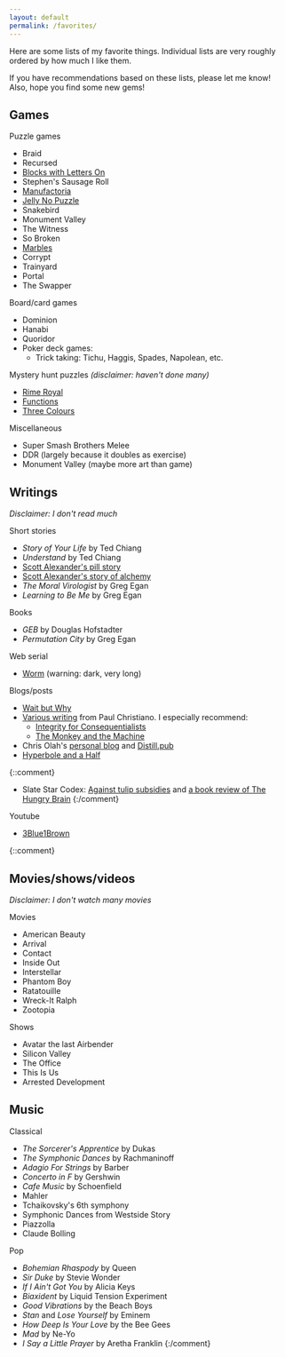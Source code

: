 ```yaml
---
layout: default
permalink: /favorites/
---
```


Here are some lists of my favorite things.
Individual lists are very roughly ordered by how much I like them.

If you have recommendations based on these lists, please let me know!
Also, hope you find some new gems!

## Games

Puzzle games
- Braid
- Recursed
- [Blocks with Letters On](http://www.kongregate.com/games/morpheme/blocks-with-letters-on)
- Stephen's Sausage Roll
- [Manufactoria](http://pleasingfungus.com/Manufactoria/)
- [Jelly No Puzzle](http://heated.github.io/jelly)
- Snakebird
- Monument Valley
- The Witness
- So Broken
- [Marbles](http://marblespuzzle.com/)
- Corrypt
- Trainyard
- Portal
- The Swapper

Board/card games
- Dominion
- Hanabi
- Quoridor
- Poker deck games:
  - Trick taking: Tichu, Haggis, Spades, Napolean, etc.

Mystery hunt puzzles
*(disclaimer: haven't done many)*
- [Rime Royal](http://puzzle.cisra.com.au/2011/3D-Rime-Royal.pdf)
- [Functions](http://web.mit.edu/puzzle/www/2012/puzzles/phantom_of_the_operator/functions/)
- [Three Colours](http://puzzle.cisra.com.au/2013/5D-Three-Colours.pdf)

Miscellaneous
- Super Smash Brothers Melee
- DDR (largely because it doubles as exercise)
- Monument Valley (maybe more art than game)

## Writings

*Disclaimer: I don't read much*

Short stories
- *Story of Your Life* by Ted Chiang
- *Understand* by Ted Chiang
- [Scott Alexander's pill story](http://slatestarcodex.com/2015/06/02/and-i-show-you-how-deep-the-rabbit-hole-goes/)
- [Scott Alexander's story of alchemy](http://slatestarcodex.com/2017/11/09/ars-longa-vita-brevis/)
- *The Moral Virologist* by Greg Egan
- *Learning to Be Me* by Greg Egan

Books
- *GEB* by Douglas Hofstadter
- *Permutation City* by Greg Egan

Web serial
- [Worm](https://parahumans.wordpress.com/) (warning: dark, very long)

Blogs/posts
- [Wait but Why](https://waitbutwhy.com/)
- [Various writing](https://paulfchristiano.com/blogs/) from Paul Christiano.  I especially recommend:
  - [Integrity for Consequentialists](https://sideways-view.com/2016/11/14/integrity-for-consequentialists/)
  - [The Monkey and the Machine](https://sideways-view.com/2017/02/19/the-monkey-and-the-machine-a-dual-process-theory/)
- Chris Olah's [personal blog](http://colah.github.io/) and [Distill.pub](http://distill.pub/)
- [Hyperbole and a Half](https://hyperboleandahalf.blogspot.com/)

{::comment}
- Slate Star Codex: [Against tulip subsidies](http://slatestarcodex.com/2015/06/06/against-tulip-subsidies/) and [a book review of The Hungry Brain](http://slatestarcodex.com/2017/04/25/book-review-the-hungry-brain/)
{:/comment}

Youtube
- [3Blue1Brown](https://www.youtube.com/channel/UCYO_jab_esuFRV4b17AJtAw)

{::comment}
## Movies/shows/videos

*Disclaimer: I don't watch many movies*

Movies
- American Beauty
- Arrival
- Contact
- Inside Out
- Interstellar
- Phantom Boy
- Ratatouille
- Wreck-It Ralph
- Zootopia

Shows
- Avatar the last Airbender
- Silicon Valley
- The Office
- This Is Us
- Arrested Development

## Music

Classical
- *The Sorcerer's Apprentice* by Dukas
- *The Symphonic Dances* by Rachmaninoff
- *Adagio For Strings* by Barber
- *Concerto in F* by Gershwin
- *Cafe Music* by Schoenfield
- Mahler
- Tchaikovsky's 6th symphony
- Symphonic Dances from Westside Story
- Piazzolla
- Claude Bolling

Pop
- *Bohemian Rhaspody* by Queen
- *Sir Duke* by Stevie Wonder
- *If I Ain't Got You* by Alicia Keys
- *Biaxident* by Liquid Tension Experiment
- *Good Vibrations* by the Beach Boys
- *Stan* and *Lose Yourself* by Eminem
- *How Deep Is Your Love* by the Bee Gees
- *Mad* by Ne-Yo
- *I Say a Little Prayer* by Aretha Franklin
{:/comment}
